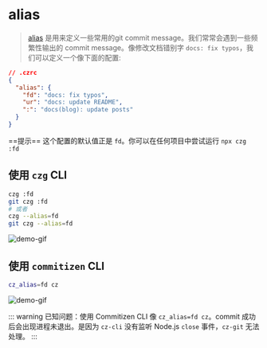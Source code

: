 # alias

> [alias](/zh/config/engineer.html#alias) 是用来定义一些常用的git commit message。我们常常会遇到一些频繁性输出的 commit message。像修改文档错别字 `docs: fix typos`，我们可以定义一个像下面的配置:

```json
// .czrc
{
  "alias": {
    "fd": "docs: fix typos",
    "ur": "docs: update README",
    ":": "docs(blog): update posts"
  }
}
```

==提示== 这个配置的默认值正是 `fd`。你可以在任何项目中尝试运行 `npx czg :fd`

## 使用 `czg` CLI

```sh
czg :fd
git czg :fd
# 或者
czg --alias=fd
git czg --alias=fd
```

![demo-gif](https://user-images.githubusercontent.com/40693636/176847992-23cbc56c-5487-4679-a84a-b4fe38a32b34.gif) <!-- size=688x263 -->

## 使用 `commitizen` CLI

```sh
cz_alias=fd cz
```

![demo-gif](https://user-images.githubusercontent.com/40693636/176701915-3f57721a-a54b-4e23-8de6-4d205e01ef9f.gif) <!-- size=688x263 -->

::: warning
已知问题：使用 Commitizen CLI 像 `cz_alias=fd cz`。commit 成功后会出现进程未退出。是因为 `cz-cli` 没有监听 Node.js `close` 事件，`cz-git` 无法处理。
:::
